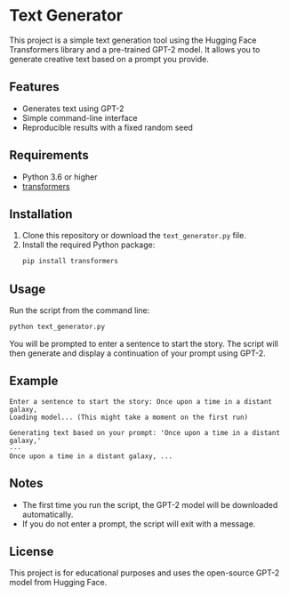 # Text Generator

This project is a simple text generation tool using the Hugging Face Transformers library and a pre-trained GPT-2 model. It allows you to generate creative text based on a prompt you provide.

## Features
- Generates text using GPT-2
- Simple command-line interface
- Reproducible results with a fixed random seed

## Requirements
- Python 3.6 or higher
- [transformers](https://pypi.org/project/transformers/)

## Installation
1. Clone this repository or download the `text_generator.py` file.
2. Install the required Python package:
   ```bash
   pip install transformers
   ```

## Usage
Run the script from the command line:

```bash
python text_generator.py
```

You will be prompted to enter a sentence to start the story. The script will then generate and display a continuation of your prompt using GPT-2.

## Example
```
Enter a sentence to start the story: Once upon a time in a distant galaxy,
Loading model... (This might take a moment on the first run)

Generating text based on your prompt: 'Once upon a time in a distant galaxy,'
---
Once upon a time in a distant galaxy, ...
```

## Notes
- The first time you run the script, the GPT-2 model will be downloaded automatically.
- If you do not enter a prompt, the script will exit with a message.

## License
This project is for educational purposes and uses the open-source GPT-2 model from Hugging Face. 
